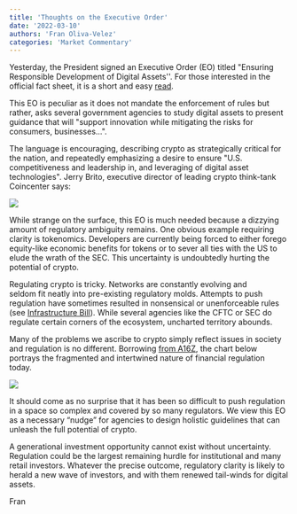 ```yaml
---
title: 'Thoughts on the Executive Order'
date: '2022-03-10'
authors: 'Fran Oliva-Velez'
categories: 'Market Commentary'
---
```

Yesterday, the President signed an Executive Order (EO) titled "Ensuring Responsible Development of Digital Assets''. For those interested in the official fact sheet, it is a short and easy [read](https://www.whitehouse.gov/briefing-room/statements-releases/2022/03/09/fact-sheet-president-biden-to-sign-executive-order-on-ensuring-responsible-innovation-in-digital-assets/).

This EO is peculiar as it does not mandate the enforcement of rules but rather, asks several government agencies to study digital assets to present guidance that will "support innovation while mitigating the risks for consumers, businesses...".

The language is encouraging, describing crypto as strategically critical for the nation, and repeatedly emphasizing a desire to ensure "U.S. competitiveness and leadership in, and leveraging of digital asset technologies". Jerry Brito, executive director of leading crypto think-tank Coincenter says:



![](/images/1-6dcfda62.webp)


While strange on the surface, this EO is much needed because a dizzying amount of regulatory ambiguity remains. One obvious example requiring clarity is tokenomics. Developers are currently being forced to either forego equity-like economic benefits for tokens or to sever all ties with the US to elude the wrath of the SEC. This uncertainty is undoubtedly hurting the potential of crypto.

Regulating crypto is tricky. Networks are constantly evolving and seldom fit neatly into pre-existing regulatory molds. Attempts to push regulation have sometimes resulted in nonsensical or unenforceable rules (see [Infrastructure Bill](https://www.crowdfundinsider.com/2021/08/178929-new-infrastructure-bill-amendment-regarding-crypto-bridges-divide-gains-support-of-coincenter/)). While several agencies like the CFTC or SEC do regulate certain corners of the ecosystem, uncharted territory abounds. 

Many of the problems we ascribe to crypto simply reflect issues in society and regulation is no different. Borrowing [from A16Z](https://a16z.com/2021/10/05/our-proposals-to-the-senate-banking-committee/), the chart below portrays the fragmented and intertwined nature of financial regulation today. 



![](/images/2-1e32083d.webp)



It should come as no surprise that it has been so difficult to push regulation in a space so complex and covered by so many regulators. We view this EO as a necessary “nudge” for agencies to design holistic guidelines that can unleash the full potential of crypto. 

A generational investment opportunity cannot exist without uncertainty. Regulation could be the largest remaining hurdle for institutional and many retail investors. Whatever the precise outcome, regulatory clarity is likely to herald a new wave of investors, and with them renewed tail-winds for digital assets.

Fran
